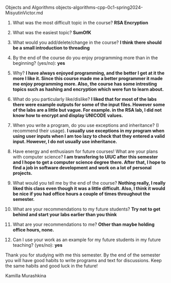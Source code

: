 Objects and Algorithms
objects-algorithms-cpp-0c1-spring2024-MisyutinVictor.md

1) What was the most difficult topic in the course?
    **RSA Encryption**


2) What was the easiest topic?
    **SumOfK**


3) What would you add/delete/change in the course?
    **I think there should be a small introduction to threading**


4) By the end of the course do you enjoy programming more than in the beginning? (yes/no): 
    **yes**


5) Why?
    **I have always enjoyed programming, and the better I get at it the more I like it. Since this course made me a better programmer it made me enjoy programming more. Also, the course has some intresting topics such as hashing and encryption which were fun to learn about.**


6) What do you particularly like/dislike?
    **I liked that for most of the labs there were example outputs for some of the input files. However some of the labs are a little but vague. For example. in the RSA lab, I did not know how to encrypt and display UNICODE values.**


7) When you write a program, do you use exceptions and inheritance? 
(I recommend their usage).
    **I usually use exceptions in my program when using user inputs when I am too lazy to check that they entered a valid input. However, I do not usually use inheritance.**


8) Have energy and enthusiasm for future courses! 
What are your plans with computer science?
    **I am transfering to UIUC after this semester and I hope to get a computer science degree there. After that, I hope to find a job in software development and work on a lot of personal projects.**


9) What would you tell me by the end of the course?
    **Nothing really, I really liked this class even though it was a little difficult. Also, I think it would be nice if you had office hours a couple of times throughout the semester.**


10) What are your recommendations to my future students?
    **Try not to get behind and start your labs earlier than you think**


11) What are your recommendations to me?
    **Other than maybe holding office hours, none.**


12) Can I use your work as an example for my future students in my future teaching? (yes/no): 
    **yes**

Thank you for studying with me this semester.
By the end of the semester you will have good habits to write programs and text for discussions.
Keep the same habits and good luck in the future!

Kamilla Murashkina
